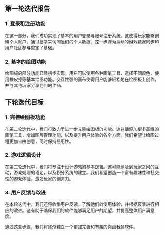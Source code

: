 ## 第一轮迭代报告

### 1. 登录和注册功能

在这一部分，我们成功实现了基本的用户登录与账号注册系统。这使得玩家能够创建个人账户，通过登录来访问他们的个人数据。这一步骤为后续的游戏数据同步和用户社区参与奠定了基础。

### 2. 基本的绘图功能

绘图板的部分功能已经初步实现。用户可以使用各种画笔工具、选择不同颜色、使用橡皮擦等基本绘图功能。交互性强的画布使得用户能够轻松地在绘图板上创作，并与其他玩家分享他们的作品。

## 下轮迭代目标

### 1. 完善绘图板功能

在第二轮迭代中，我们将致力于进一步完善绘图板的功能。这包括添加更多高级的画笔工具，增加图层管理功能，以及提升用户体验的各个方面。我们希望让绘图过程更加自由创意，同时保持易用性。

### 2. 游戏逻辑设计

在第二轮迭代中，我们将专注于设计游戏的基本逻辑。这可能涉及到玩家之间的互动，游戏规则的设定，以及积分系统的建立。我们希望创造一个富有趣味性和社交性的游戏体验，激发玩家的创造力。

### 3. 用户反馈与改进

在本轮迭代中，我们还将收集用户反馈，了解他们的使用体验，并根据反馈进行相应的改进。这有助于确保我们的软件能够满足用户的期望，并提高整体用户满意度。

通过这些步骤，我们将逐渐建立一个更加完善和有趣的你画我猜软件。